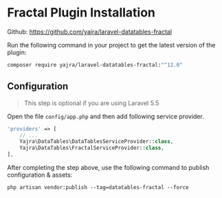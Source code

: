 # Fractal Plugin Installation

Github: https://github.com/yajra/laravel-datatables-fractal

Run the following command in your project to get the latest version of the plugin:

```bash
composer require yajra/laravel-datatables-fractal:"^12.0"
```

## Configuration
> This step is optional if you are using Laravel 5.5

Open the file ```config/app.php``` and then add following service provider.

```php
'providers' => [
    // ...
    Yajra\DataTables\DataTablesServiceProvider::class,
    Yajra\DataTables\FractalServiceProvider::class,
],
```

After completing the step above, use the following command to publish configuration & assets:

```
php artisan vendor:publish --tag=datatables-fractal --force
```
